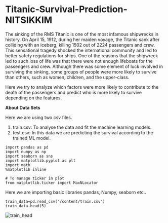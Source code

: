 # Titanic-Survival-Prediction-NITSIKKIM

The sinking of the RMS Titanic is one of the most infamous shipwrecks in history. On April 15, 1912, during her maiden voyage, the Titanic sank after colliding with an iceberg, killing 1502 out of 2224 passengers and crew. This sensational tragedy shocked the international community and led to better safety regulations for ships. One of the reasons that the shipwreck led to such loss of life was that there were not enough lifeboats for the passengers and crew. Although there was some element of luck involved in surviving the sinking, some groups of people were more likely to survive than others, such as women, children, and the upper-class.

Here we try to analyze which factors were more likely to contribute to the death of the passengers and predict who is more likely to survive depending on the features.

**About Data Sets** 

Here we are using two csv files.
1. train.csv: To analyse the data and fit the machine learning models.
2. test.csv: In this data we are predicting the survival according to the trained ML model.


```
import pandas as pd
import numpy as np
import seaborn as sns
import matplotlib.pyplot as plt
import math
%matplotlib inline

# To manage ticker in plot
from matplotlib.ticker import MaxNLocator
```

Here we are importing basic libraries pandas, Numpy, seaborn etc..

```
train_data=pd.read_csv('/content/train.csv')
train_data.head(5)
```
![train_head](http://url/to/https://drive.google.com/file/d/1amt8SfryzVNlqRFHB3wEAT0p_NcVZX0-/view?usp=sharing)







